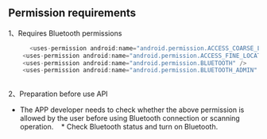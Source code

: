 ## Permission requirements

1、Requires Bluetooth permissions

```java
	  <uses-permission android:name="android.permission.ACCESS_COARSE_LOCATION" />
    <uses-permission android:name="android.permission.ACCESS_FINE_LOCATION" />
    <uses-permission android:name="android.permission.BLUETOOTH" />
    <uses-permission android:name="android.permission.BLUETOOTH_ADMIN" />
    
```
2、Preparation before use API
  * The APP developer needs to check whether the above permission is allowed by the user before using Bluetooth connection or scanning operation.
   * Check Bluetooth status and turn on Bluetooth.


